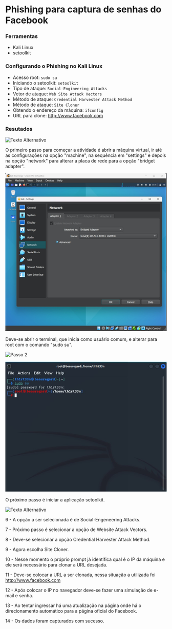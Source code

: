 # Phishing para captura de senhas do Facebook

### Ferramentas

- Kali Linux
- setoolkit

### Configurando o Phishing no Kali Linux

- Acesso root: ``` sudo su ```
- Iniciando o setoolkit: ``` setoolkit ```
- Tipo de ataque: ``` Social-Engineering Attacks ```
- Vetor de ataque: ``` Web Site Attack Vectors ```
- Método de ataque: ```Credential Harvester Attack Method ```
- Método de ataque: ``` Site Cloner ```
- Obtendo o endereço da máquina: ``` ifconfig ```
- URL para clone: http://www.facebook.com

### Resutados

![Texto Alternativo]()

O primeiro passo para começar a atividade é abrir a máquina virtual, ir até as configurações na opção "machine", na sequência em "settings" e depois na opção "network" para alterar a placa de rede para a opção "bridget adapter".

![Texto Alternativo](https://github.com/kah13/cibersecurity-desafio-phishing/blob/master/Passo%20a%20passo/1%20-%20Network%20Adapter.jpg)

Deve-se abrir o terminal, que inicia como usuário comum, e alterar para root com o comando "sudo su".

![Passo 2](https://github.com/kah13/cibersecurity-desafio-phishing/blob/master/Passo%20a%20passo/2%20-%20Pr%C3%A9%20root.jpg)

![Passo 3](https://github.com/kah13/cibersecurity-desafio-phishing/blob/master/Passo%20a%20passo/3%20-%20Root.jpg)

O próximo passo é iniciar a aplicação setoolkit.

![Texto Alternativo]()

6 - A opção a ser selecionada é de Social-Engeneering Attacks.


7 - Próximo passo é selecionar a opção de Website Attack Vectors.


8 - Deve-se selecionar a opção Credential Harvester Attack Method.


9 - Agora escolha Site Cloner.


10 - Nesse momento o próprio prompt já identifica qual é o IP da máquina e ele será necessário para clonar a URL desejada.


11 - Deve-se colocar a URL a ser clonada, nessa situação a utilizada foi http://www.facebook.com


12 - Após colocar o IP no navegador deve-se fazer uma simulação de e-mail e senha.


13 - Ao tentar ingressar há uma atualização na página onde há o direcionamento automático para a página oficial do Facebook.


14 - Os dados foram capturados com sucesso.


